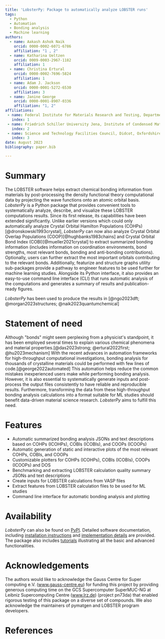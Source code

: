 ```yaml
---
title: 'LobsterPy: Package to automatically analyze LOBSTER runs'
tags:
  - Python
  - Automation
  - Bonding analysis
  - Machine learning
authors:
  - name: Aakash Ashok Naik
    orcid: 0000-0002-6071-6786
    affiliation: "1 , 2"
  - name: Katharina Ueltzen
    orcid: 0009-0003-2967-1182
    affiliation: 1
  - name: Christina Ertural
    orcid: 0000-0002-7696-5824
    affiliation: 1
  - name: Adam J. Jackson
    orcid: 0000-0001-5272-6530
    affiliation: 3
  - name: Janine George
    orcid: 0000-0001-8907-0336
    affiliation: "1, 2"
affiliations:
 - name: Federal Institute for Materials Research and Testing, Department Materials Chemistry, Berlin, 12205, Germany
   index: 1
 - name: Friedrich Schiller University Jena, Institute of Condensed Matter Theory and Solid-State Optics, Jena, 07743, Germany
   index: 2
 - name: Science and Technology Facilities Council, Didcot, Oxfordshire, GB
   index: 3
date: August 2023
bibliography: paper.bib

---
```

# Summary
The LOBSTER software helps extract chemical bonding information from materials by post-processing the density functional theory
computational data by projecting the wave functions onto an atomic orbital basis.  _LobsterPy_ is a Python package that provides
convenient tools to systematically analyze, describe, and visualize these LOBSTER computations results. Since its first release,
its capabilities have been extended significantly. Unlike earlier versions which could only automatically analyze Crystal Orbital
Hamilton Populations (COHPs)[@dronskowski1993crystal], _LobsterPy_ can now also analyze Crystal Orbital Overlap Populations
(COOP)[@hughbanks1983chains] and Crystal Orbital Bond Index (COBI)[@mueller2021crystal] to extract summarized bonding
information (includes information on coordination environments, bond strengths, most relevant bonds, bonding and anti-bonding
contributions). Optionally, users can further extract the most important orbitals contributing to the relevant bonds. Additionally,
featurize and structure graphs utility sub-packages provide a pathway to engineer features to be used further for machine learning
studies. Alongside its Python interface, it also provides an easy-to-use command line interface (CLI) that runs automatic analysis
of the computations and generates a summary of results and publication-ready figures.

_LobsterPy_ has been used to produce the results in [@ngo2023dft; @morgan2023structures; @naik2023quantumchemical]

# Statement of need
Although "bonds" might seem perplexing from a physicist's standpoint, it has been employed several times to explain various
chemical phenomena and material properties.[@das2023strong; @ertural2022first; @hu2023mechanism] With the recent advances in
automation frameworks for high-throughput computational investigations, bonding analysis for thousands of crystalline materials
could be performed with few lines of code.[@george2022automated] This automation helps reduce the common mistakes inexperienced
users make while performing bonding analysis. However, it is also essential to systematically generate inputs and post-process
the output files consistently to have reliable and reproducible results. Furthermore, transforming the data from these high-throughput
bonding analysis calculations into a format suitable for ML studies should benefit data-driven material science research.
_LobsterPy_ aims to fulfill this need.

# Features
- Automatic summarized bonding analysis JSONs and text descriptions based on COHPs (ICOHPs), COBIs (ICOBIs), and COOPs (ICOOPs)
- Automatic generation of static and interactive plots of the most relevant COHPs, COBIs, and COOPs
- Customizable plotters for COHPs (ICOHPs), COBIs (ICOBIs), COOPs (ICOOPs) and DOS
- Benchmarking and extracting LOBSTER calculation quality summary JSONs and text descriptions
- Create inputs for LOBSTER calculations from VASP files
- Extract features from LOBSTER calculation files to be used for ML studies
- Command line interface for automatic bonding analysis and plotting

# Availability
_LobsterPy_ can also be found on [PyPI](https://pypi.org/project/lobsterpy/). Detailed software documentation,
including [installation instructions](https://jageo.github.io/LobsterPy/installation/index.html) and
[implementation details](https://jageo.github.io/LobsterPy/fundamentals/index.html) are provided. The package
also includes [tutorials](https://jageo.github.io/LobsterPy/tutorial/index.html) illustrating all the basic and advanced functionalities.

# Acknowledgements
The authors would like to acknowledge the Gauss Centre for Super
computing e.V. (www.gauss-centre.eu) for funding this project by
providing generous computing time on the GCS Supercomputer
SuperMUC-NG at Leibniz Supercomputing Centre (www.lrz.de)
(project pn73da) that enabled rigorous testing of this
package on a diverse set of compounds. We also acknowledge
the maintainers of pymatgen and LOBSTER program developers.

# References
